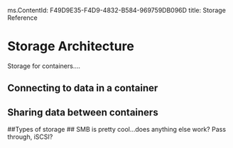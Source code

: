 ms.ContentId: F49D9E35-F4D9-4832-B584-969759DB096D
title: Storage Reference

# Storage Architecture #
Storage for containers....

## Connecting to data in a container ##

## Sharing data between containers ##

##Types of storage ##
SMB is pretty cool...does anything else work?  Pass through, iSCSI?